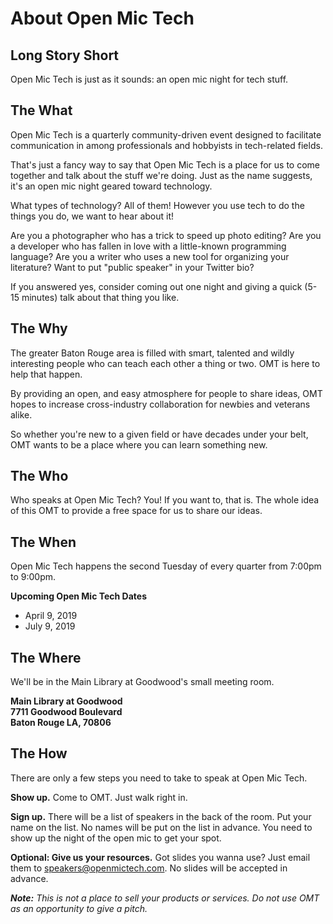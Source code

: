# About Open Mic Tech
## Long Story Short
Open Mic Tech is just as it sounds: an open mic night for tech stuff.

## The What
Open Mic Tech is a quarterly community-driven event designed to facilitate communication in among professionals and hobbyists in tech-related fields.

That's just a fancy way to say that Open Mic Tech is a place for us to come together and talk about the stuff we're doing. Just as the name suggests, it's an open mic night geared toward technology.

What types of technology? All of them! However you use tech to do the things you do, we want to hear about it! 

Are you a photographer who has a trick to speed up photo editing? Are you a developer who has fallen in love with a little-known programming language? Are you a writer who uses a new tool for organizing your literature? Want to put "public speaker" in your Twitter bio?

If you answered yes, consider coming out one night and giving a quick (5-15 minutes) talk about that thing you like.

## The Why
The greater Baton Rouge area is filled with smart, talented and wildly interesting people who can teach each other a thing or two. OMT is here to help that happen.

By providing an open, and easy atmosphere for people to share ideas, OMT hopes to increase cross-industry collaboration for newbies and veterans alike.

So whether you're new to a given field or have decades under your belt, OMT wants to be a place where you can learn something new.

## The Who
Who speaks at Open Mic Tech? You! If you want to, that is. The whole idea of this OMT to provide a free space for us to share our ideas.

## The When
Open Mic Tech happens the second Tuesday of every quarter from 7:00pm to 9:00pm.

**Upcoming Open Mic Tech Dates**

- April 9, 2019
- July 9, 2019

## The Where
We'll be in the Main Library at Goodwood's small meeting room.

**Main Library at Goodwood  
7711 Goodwood Boulevard  
Baton Rouge LA, 70806**

## The How
There are only a few steps you need to take to speak at Open Mic Tech.

**Show up.** Come to OMT. Just walk right in.

**Sign up.** There will be a list of speakers in the back of the room. Put your name on the list. No names will be put on the list in advance. You need to show up the night of the open mic to get your spot.

**Optional: Give us your resources.** Got slides you wanna use?  Just email them to speakers@openmictech.com. No slides will be accepted in advance.

_**Note:** This is not a place to sell your products or services. Do not use OMT as an opportunity to give a pitch._
